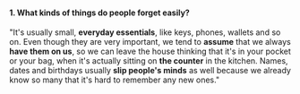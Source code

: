 #### 1. What kinds of things do people forget easily?
"It's usually small, **everyday essentials**, like keys, phones, wallets and so on. Even though they are very important, we tend to **assume** that we always **have them on us**, so we can leave the house thinking that it's in your pocket or your bag, when it's actually sitting on **the counter** in the kitchen. Names, dates and birthdays usually **slip people's minds** as well because we already know so many that it's hard to remember any new ones."